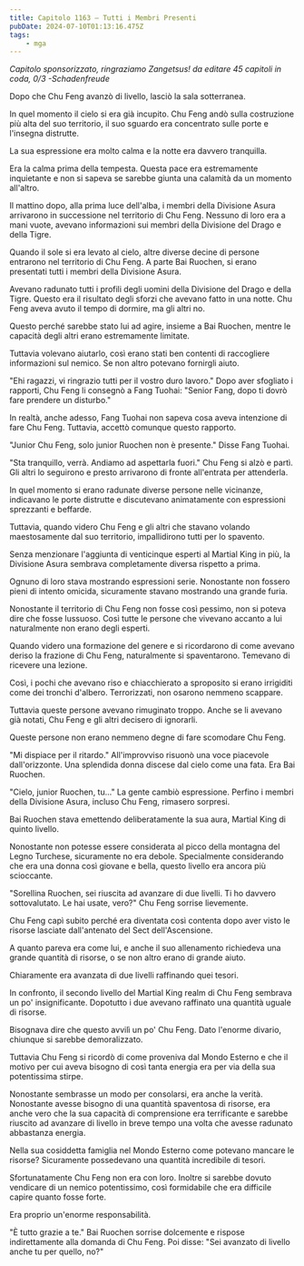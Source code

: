 ```yaml
---
title: Capitolo 1163 – Tutti i Membri Presenti
pubDate: 2024-07-10T01:13:16.475Z
tags:
    - mga
---
```



<em>Capitolo sponsorizzato, ringraziamo Zangetsus!
da editare
45 capitoli in coda, 0/3
-Schadenfreude</em>


Dopo che Chu Feng avanzò di livello, lasciò la sala sotterranea.


In quel momento il cielo si era già incupito. Chu Feng andò sulla costruzione più alta del suo territorio, il suo sguardo era concentrato sulle porte e l'insegna distrutte.


La sua espressione era molto calma e la notte era davvero tranquilla.


Era la calma prima della tempesta. Questa pace era estremamente inquietante e non si sapeva se sarebbe giunta una calamità da un momento all'altro.


Il mattino dopo, alla prima luce dell'alba, i membri della Divisione Asura arrivarono in successione nel territorio di Chu Feng. Nessuno di loro era a mani vuote, avevano informazioni sui membri della Divisione del Drago e della Tigre.


Quando il sole si era levato al cielo, altre diverse decine di persone entrarono nel territorio di Chu Feng. A parte Bai Ruochen, si erano presentati tutti i membri della Divisione Asura.


Avevano radunato tutti i profili degli uomini della Divisione del Drago e della Tigre. Questo era il risultato degli sforzi che avevano fatto in una notte. Chu Feng aveva avuto il tempo di dormire, ma gli altri no.


Questo perché sarebbe stato lui ad agire, insieme a Bai Ruochen, mentre le capacità degli altri erano estremamente limitate.


Tuttavia volevano aiutarlo, così erano stati ben contenti di raccogliere informazioni sul nemico. Se non altro potevano fornirgli aiuto.


"Ehi ragazzi, vi ringrazio tutti per il vostro duro lavoro." Dopo aver sfogliato i rapporti, Chu Feng li consegnò a Fang Tuohai: "Senior Fang, dopo ti dovrò fare prendere un disturbo."


In realtà, anche adesso, Fang Tuohai non sapeva cosa aveva intenzione di fare Chu Feng. Tuttavia, accettò comunque questo rapporto.


"Junior Chu Feng, solo junior Ruochen non è presente." Disse Fang Tuohai.


"Sta tranquillo, verrà. Andiamo ad aspettarla fuori." Chu Feng si alzò e partì. Gli altri lo seguirono e presto arrivarono di fronte all'entrata per attenderla.


In quel momento si erano radunate diverse persone nelle vicinanze, indicavano le porte distrutte e discutevano animatamente con espressioni sprezzanti e beffarde.


Tuttavia, quando videro Chu Feng e gli altri che stavano volando maestosamente dal suo territorio, impallidirono tutti per lo spavento.


Senza menzionare l'aggiunta di venticinque esperti al Martial King in più, la Divisione Asura sembrava completamente diversa rispetto a prima.


Ognuno di loro stava mostrando espressioni serie. Nonostante non fossero pieni di intento omicida, sicuramente stavano mostrando una grande furia.


Nonostante il territorio di Chu Feng non fosse così pessimo, non si poteva dire che fosse lussuoso. Così tutte le persone che vivevano accanto a lui naturalmente non erano degli esperti.


Quando videro una formazione del genere e si ricordarono di come avevano deriso la frazione di Chu Feng, naturalmente si spaventarono. Temevano di ricevere una lezione.


Così, i pochi che avevano riso e chiacchierato a sproposito si erano irrigiditi come dei tronchi d'albero. Terrorizzati, non osarono nemmeno scappare.


Tuttavia queste persone avevano rimuginato troppo. Anche se li avevano già notati, Chu Feng e gli altri decisero di ignorarli.


Queste persone non erano nemmeno degne di fare scomodare Chu Feng.


"Mi dispiace per il ritardo." All'improvviso risuonò una voce piacevole dall'orizzonte. Una splendida donna discese dal cielo come una fata. Era Bai Ruochen.


"Cielo, junior Ruochen, tu..." La gente cambiò espressione. Perfino i membri della Divisione Asura, incluso Chu Feng, rimasero sorpresi.


Bai Ruochen stava emettendo deliberatamente la sua aura, Martial King di quinto livello.


Nonostante non potesse essere considerata al picco della montagna del Legno Turchese, sicuramente no era debole. Specialmente considerando che era una donna così giovane e bella, questo livello era ancora più scioccante.


"Sorellina Ruochen, sei riuscita ad avanzare di due livelli. Ti ho davvero sottovalutato. Le hai usate, vero?" Chu Feng sorrise lievemente.


Chu Feng capì subito perché era diventata così contenta dopo aver visto le risorse lasciate dall'antenato del Sect dell'Ascensione.


A quanto pareva era come lui, e anche il suo allenamento richiedeva una grande quantità di risorse, o se non altro erano di grande aiuto.


Chiaramente era avanzata di due livelli raffinando quei tesori.


In confronto, il secondo livello del Martial King realm di Chu Feng sembrava un po' insignificante. Dopotutto i due avevano raffinato una quantità uguale di risorse.


Bisognava dire che questo avvilì un po' Chu Feng. Dato l'enorme divario, chiunque si sarebbe demoralizzato.


Tuttavia Chu Feng si ricordò di come proveniva dal Mondo Esterno e che il motivo per cui aveva bisogno di così tanta energia era per via della sua potentissima stirpe.


Nonostante sembrasse un modo per consolarsi, era anche la verità. Nonostante avesse bisogno di una quantità spaventosa di risorse, era anche vero che la sua capacità di comprensione era terrificante e sarebbe riuscito ad avanzare di livello in breve tempo una volta che avesse radunato abbastanza energia.


Nella sua cosiddetta famiglia nel Mondo Esterno come potevano mancare le risorse? Sicuramente possedevano una quantità incredibile di tesori.


Sfortunatamente Chu Feng non era con loro. Inoltre si sarebbe dovuto vendicare di un nemico potentissimo, così formidabile che era difficile capire quanto fosse forte.


Era proprio un'enorme responsabilità.


"È tutto grazie a te." Bai Ruochen sorrise dolcemente e rispose indirettamente alla domanda di Chu Feng. Poi disse: "Sei avanzato di livello anche tu per quello, no?"
                                


                                




